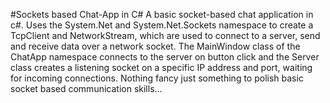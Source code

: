 #Sockets based Chat-App in C#
A basic socket-based chat application in c#. Uses the System.Net and System.Net.Sockets namespace to create a TcpClient and NetworkStream, which are used to connect to a server, send and receive data over a network socket. The MainWindow class of the ChatApp namespace connects to the server on button click and the Server class creates a listening socket on a specific IP address and port, waiting for incoming connections.
Nothing fancy just something to polish basic socket based communication skills...
